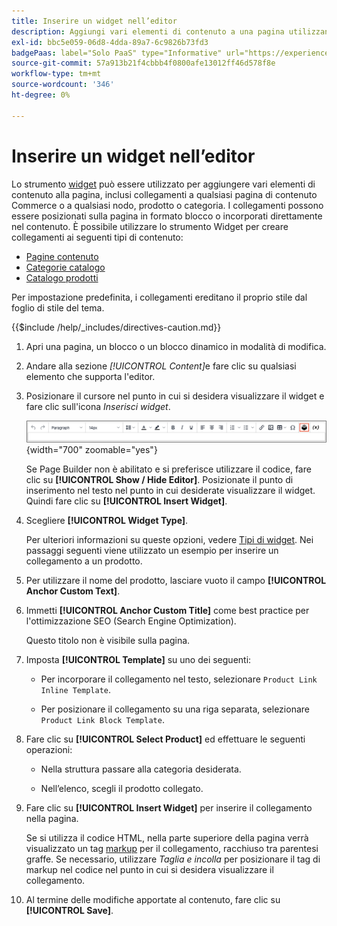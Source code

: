 ```yaml
---
title: Inserire un widget nell’editor
description: Aggiungi vari elementi di contenuto a una pagina utilizzando lo strumento widget nell’editor di WYSIWYG.
exl-id: bbc5e059-06d8-4dda-89a7-6c9826b73fd3
badgePaas: label="Solo PaaS" type="Informative" url="https://experienceleague.adobe.com/it/docs/commerce/user-guides/product-solutions" tooltip="Applicabile solo ai progetti Adobe Commerce on Cloud (infrastruttura PaaS gestita da Adobe) e ai progetti on-premise."
source-git-commit: 57a913b21f4cbbb4f0800afe13012ff46d578f8e
workflow-type: tm+mt
source-wordcount: '346'
ht-degree: 0%

---
```


# Inserire un widget nell’editor

Lo strumento [widget](widget-create.md) può essere utilizzato per aggiungere vari elementi di contenuto alla pagina, inclusi collegamenti a qualsiasi pagina di contenuto Commerce o a qualsiasi nodo, prodotto o categoria. I collegamenti possono essere posizionati sulla pagina in formato blocco o incorporati direttamente nel contenuto. È possibile utilizzare lo strumento Widget per creare collegamenti ai seguenti tipi di contenuto:

- [Pagine contenuto](pages.md)
- [Categorie catalogo](../catalog/categories.md)
- [Catalogo prodotti](../catalog/product-create.md)

Per impostazione predefinita, i collegamenti ereditano il proprio stile dal foglio di stile del tema.

{{$include /help/_includes/directives-caution.md}}

1. Apri una pagina, un blocco o un blocco dinamico in modalità di modifica.

1. Andare alla sezione _[!UICONTROL Content]_&#x200B;e fare clic su qualsiasi elemento che supporta l&#39;editor.

1. Posizionare il cursore nel punto in cui si desidera visualizzare il widget e fare clic sull&#39;icona _Inserisci widget_.

   ![Barra degli strumenti dell&#39;editor - Inserisci widget](./assets/editor-toolbar-widget-button.png){width="700" zoomable="yes"}

   Se Page Builder non è abilitato e si preferisce utilizzare il codice, fare clic su **[!UICONTROL Show / Hide Editor]**. Posizionate il punto di inserimento nel testo nel punto in cui desiderate visualizzare il widget. Quindi fare clic su **[!UICONTROL Insert Widget]**.

1. Scegliere **[!UICONTROL Widget Type]**.

   Per ulteriori informazioni su queste opzioni, vedere [Tipi di widget](widgets.md#widget-types). Nei passaggi seguenti viene utilizzato un esempio per inserire un collegamento a un prodotto.

1. Per utilizzare il nome del prodotto, lasciare vuoto il campo **[!UICONTROL Anchor Custom Text]**.

1. Immetti **[!UICONTROL Anchor Custom Title]** come best practice per l&#39;ottimizzazione SEO (Search Engine Optimization).

   Questo titolo non è visibile sulla pagina.

1. Imposta **[!UICONTROL Template]** su uno dei seguenti:

   - Per incorporare il collegamento nel testo, selezionare `Product Link Inline Template`.

   - Per posizionare il collegamento su una riga separata, selezionare `Product Link Block Template`.

1. Fare clic su **[!UICONTROL Select Product]** ed effettuare le seguenti operazioni:

   - Nella struttura passare alla categoria desiderata.

   - Nell’elenco, scegli il prodotto collegato.

1. Fare clic su **[!UICONTROL Insert Widget]** per inserire il collegamento nella pagina.

   Se si utilizza il codice HTML, nella parte superiore della pagina verrà visualizzato un tag [markup](../systems/markup-tags.md) per il collegamento, racchiuso tra parentesi graffe. Se necessario, utilizzare _Taglia e incolla_ per posizionare il tag di markup nel codice nel punto in cui si desidera visualizzare il collegamento.

1. Al termine delle modifiche apportate al contenuto, fare clic su **[!UICONTROL Save]**.
